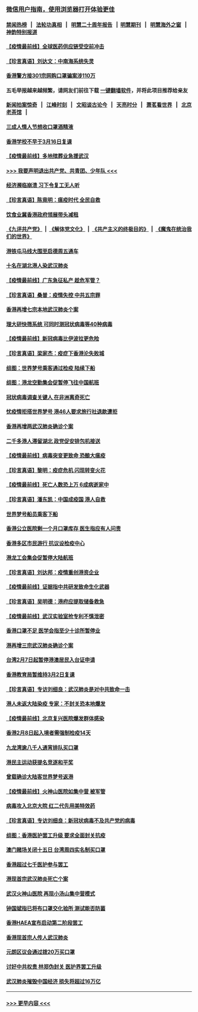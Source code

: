 ### [微信用户指南，使用浏览器打开体验更佳](https://github.com/gfw-breaker/banned-news1/blob/master/indexes/wechat-guide.md?t=0)
#### [禁闻热榜](热点新闻.md?t=0)  &nbsp;&nbsp;|&nbsp;&nbsp; [法轮功真相](https://github.com/gfw-breaker/truth/blob/master/README.md?t=0) &nbsp;&nbsp;|&nbsp;&nbsp; [明慧二十周年报告](https://github.com/gfw-breaker/mh-reports/blob/master/README.md?t=0) &nbsp;&nbsp;|&nbsp;&nbsp;[明慧期刊](https://github.com/gfw-breaker/mh-qikan) &nbsp;&nbsp;|&nbsp;&nbsp; [明慧海外之窗](https://github.com/gfw-breaker/mh-news/blob/master/README.md?t=0) &nbsp;&nbsp;|&nbsp;&nbsp; [神韵特别报道](https://github.com/gfw-breaker/mh-news/blob/master/shenyun.md?t=0)
#### [【疫情最前线】全球医药供应链受空前冲击](../pages/nsc415/n11869614.md?t=02150811) 
#### [【珍言真语】刘达文：中南海系统失灵](../pages/nsc415/n11869465.md?t=02150811) 
#### [香港警方接301宗网购口罩骗案涉110万](../pages/nsc415/n11867572.md?t=02150811) 
#### 五毛举报越来越频繁，请网友们前往下载 [一键翻墙软件](https://github.com/gfw-breaker/ssr-accounts)，并将此项目推荐给亲友
#### [新闻拍案惊奇](https://github.com/gfw-breaker/banned-news1/blob/master/pages/link4.md) &nbsp;&nbsp;|&nbsp;&nbsp; [江峰时刻](https://github.com/gfw-breaker/banned-news1/blob/master/pages/link4.md) &nbsp;&nbsp;|&nbsp;&nbsp; [文昭谈古论今](https://github.com/gfw-breaker/banned-news1/blob/master/pages/link4.md) &nbsp;&nbsp;|&nbsp;&nbsp; [天亮时分](https://github.com/gfw-breaker/banned-news1/blob/master/pages/link4.md) &nbsp;&nbsp;|&nbsp;&nbsp; [萧茗看世界](https://github.com/gfw-breaker/banned-news1/blob/master/pages/link4.md) &nbsp;&nbsp;|&nbsp;&nbsp; [北京老茶馆](https://github.com/gfw-breaker/banned-news1/blob/master/pages/link4.md) &nbsp;&nbsp;|&nbsp;&nbsp; 
#### [三成人情人节想收口罩酒精液](../pages/nsc415/n11867523.md?t=02150811) 
#### [香港学校不早于3月16日复课](../pages/nsc415/n11867498.md?t=02150811) 
#### [【疫情最前线】多地殡葬业急援武汉](../pages/nsc415/n11866914.md?t=02150811) 
#### [>>> 我要声明退出共产党、共青团、少年队 <<<](https://github.com/begood0513/goodnews/blob/master/quit/letter.md) 
#### [经济濒临崩溃 习下令复工无人听](../pages/nsc415/n11867269.md?t=02150811) 
#### [【珍言真语】陈竟明：瘟疫时代 全民自救](../pages/nsc415/n11866765.md?t=02150811) 
#### [饮食业冀香港政府领展带头减租](../pages/nsc415/n11864876.md?t=02150811) 
#### [《九评共产党》](https://github.com/begood0513/9ping.md/blob/master/README.md) &nbsp;|&nbsp; [《解体党文化》](../../../../jtdwh.md/blob/master/README.md)  &nbsp;|&nbsp; [《共产主义的终极目的》](../../../../gczydzjmd.md/blob/master/README.md) &nbsp;|&nbsp; [《魔鬼在统治我们的世界》](../../../../mgztzwmdsj.md/blob/master/README.md) 
#### [港铁屯马线大围至启德周五通车](../pages/nsc415/n11864842.md?t=02150811) 
#### [十名在湖北港人染武汉肺炎](../pages/nsc415/n11864807.md?t=02150811) 
#### [【疫情最前线】广东急征私产 趁危军管？](../pages/nsc415/n11864205.md?t=02150811) 
#### [【珍言真语】桑普：疫情失控 中共五宗罪](../pages/nsc415/n11864157.md?t=02150811) 
#### [香港再增七宗本地武汉肺炎个案](../pages/nsc415/n11862405.md?t=02150811) 
#### [理大研快筛系统 可同时测冠状病毒等40种病毒](../pages/nsc415/n11862376.md?t=02150811) 
#### [【疫情最前线】新冠病毒比伊波拉更危险](../pages/nsc415/n11862199.md?t=02150811) 
#### [【珍言真语】梁家杰：疫症下香港沦失败城](../pages/nsc415/n11861588.md?t=02150811) 
#### [组图：世界梦号乘客通过检疫 陆续下船](../pages/nsc415/n11858302.md?t=02150811) 
#### [组图：港龙空勤集会促暂停飞往中国航班](../pages/nsc415/n11858190.md?t=02150811) 
#### [冠状病毒调查关键人 在非洲离奇死亡](../pages/nsc415/n11859798.md?t=02150811) 
#### [忧疫情拒搭世界梦号 港46人要求旅行社退款遭拒](../pages/nsc415/n11859849.md?t=02150811) 
#### [香港再增两武汉肺炎确诊个案](../pages/nsc415/n11859833.md?t=02150811) 
#### [二千多港人滞留湖北 政党促安排包机接送](../pages/nsc415/n11859831.md?t=02150811) 
#### [【疫情最前线】病毒突变更致命 恐酿大瘟疫](../pages/nsc415/n11859604.md?t=02150811) 
#### [【珍言真语】黎明：疫症危机 闪现转变火花](../pages/nsc415/n11859199.md?t=02150811) 
#### [【疫情最前线】死亡人数恐上万 6成病逝家中](../pages/nsc415/n11856687.md?t=02150811) 
#### [【珍言真语】潘东凯：中国成疫国 港人自救](../pages/nsc415/n11856962.md?t=02150811) 
#### [世界梦号船员乘客下船](../pages/nsc415/n11856883.md?t=02150811) 
#### [香港公立医院剩一个月口罩库存 医生指应有人问责](../pages/nsc415/n11856875.md?t=02150811) 
#### [香港多区市民游行 抗议设检疫中心](../pages/nsc415/n11856866.md?t=02150811) 
#### [港龙工会集会促暂停大陆航班](../pages/nsc415/n11856840.md?t=02150811) 
#### [【珍言真语】刘达邦：疫情重创港资企业](../pages/nsc415/n11854274.md?t=02150811) 
#### [【疫情最前线】证据指中共研发致命生化武器](../pages/nsc415/n11853087.md?t=02150811) 
#### [【珍言真语】吴明德：港府应提取储备救急](../pages/nsc415/n11852734.md?t=02150811) 
#### [【疫情最前线】武汉实验室抢专利不慎泄密](../pages/nsc415/n11850310.md?t=02150811) 
#### [香港口罩不足 医学会指至少十诊所暂停业](../pages/nsc415/n11850301.md?t=02150811) 
#### [港再增三宗武汉肺炎确诊个案](../pages/nsc415/n11850328.md?t=02150811) 
#### [台湾2月7日起暂停港澳居民入台证申请](../pages/nsc415/n11850304.md?t=02150811) 
#### [香港教育局暂维持3月2日复课](../pages/nsc415/n11850260.md?t=02150811) 
#### [【珍言真语】专访刘细良：武汉肺炎是对中共致命一击](../pages/nsc415/n11849934.md?t=02150811) 
#### [港人未返大陆染疫 专家：不封关恐本地爆发](../pages/nsc415/n11848021.md?t=02150811) 
#### [【疫情最前线】北京复兴医院爆发群体感染](../pages/nsc415/n11847626.md?t=02150811) 
#### [香港2月8日起入境者需强制检疫14天](../pages/nsc415/n11847658.md?t=02150811) 
#### [九龙湾逾八千人通宵排队买口罩](../pages/nsc415/n11847647.md?t=02150811) 
#### [港民主运动获提名竞逐和平奖](../pages/nsc415/n11847633.md?t=02150811) 
#### [曾载确诊大陆客世界梦号返港](../pages/nsc415/n11847608.md?t=02150811) 
#### [【疫情最前线】火神山医院如集中营 被军管](../pages/nsc415/n11847524.md?t=02150811) 
#### [病毒攻入北京大院 红二代先用美特效药](../pages/nsc415/n11847427.md?t=02150811) 
#### [【珍言真语】专访刘细良：新冠状病毒不及共产党的病毒](../pages/nsc415/n11847164.md?t=02150811) 
#### [组图：香港医护罢工升级 要求全面封关抗疫](../pages/nsc415/n11844107.md?t=02150811) 
#### [澳门赌场关闭十五日 台湾周四实名制买口罩](../pages/nsc415/n11845083.md?t=02150811) 
#### [香港超过七千医护参与罢工](../pages/nsc415/n11845051.md?t=02150811) 
#### [港现首宗武汉肺炎死亡个案](../pages/nsc415/n11844998.md?t=02150811) 
#### [武汉火神山医院 再现小汤山集中营模式](../pages/nsc415/n11844763.md?t=02150811) 
#### [钟国斌指已将布口罩交化验所 测试能否防菌](../pages/nsc415/n11842783.md?t=02150811) 
#### [香港HAEA宣布启动第二阶段罢工](../pages/nsc415/n11842723.md?t=02150811) 
#### [香港现首宗人传人武汉肺炎](../pages/nsc415/n11842766.md?t=02150811) 
#### [元朗区议会通过拨20万买口罩](../pages/nsc415/n11842754.md?t=02150811) 
#### [讨好中共权贵 林郑伪封关 医护界罢工升级](../pages/nsc415/n11842359.md?t=02150811) 
#### [武汉肺炎摧毁中国经济 损失将超过16万亿](../pages/nsc415/n11839723.md?t=02150811) 

----
#### [ >>> 更早内容 <<< ](../indexes/nsc415-earlier.md)
